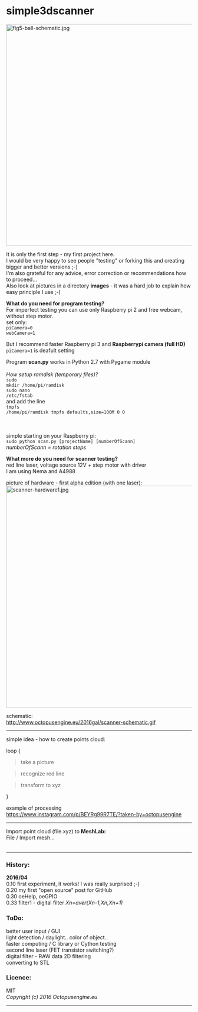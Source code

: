 # simple3dscanner

<img src="https://raw.githubusercontent.com/octopusengine/simple3dscanner/master/images/fig5-ball-schematic.jpg" alt="fig5-ball-schematic.jpg" width="600">

It is only the first step - my first project here.<br /> 
I would be very happy to see people "testing" or forking this and creating bigger and better versions ;-)<br /> 
I'm also grateful for any advice, error correction or recommendations how to proceed...<br />
Also look at pictures in a directory <b>images</b> - it was a hard job to explain how easy principle I use ;-)<br /> 

<b>What do you need for program testing?</b><br />
For imperfect testing you can use only Raspberry pi 2 and free webcam, without step motor.<br />
set only:<br />
<code>piCamera=0</code><br />
<code>webCamera=1</code><br />

But I recommend faster Raspberry pi 3 and <b>Raspberrypi camera (full HD)</b><br />
<code>piCamera=1</code> is deafult setting<br />


Program <b>scan.py</b> works in Python 2.7 with Pygame module<br />
<br />
<i>How setup ramdisk (temporary files)?</i><br />
<code>sudo mkdir /home/pi/ramdisk</code><br /> 
<code>sudo nano /etc/fstab</code><br />
and add the line<br />
<code>tmpfs /home/pi/ramdisk tmpfs defaults,size=100M 0 0</code><br /> 
<br />

<br />
simple starting on your Raspberry pi:<br />
<code>sudo python scan.py [projectName] [numberOfScann] </code><br />
<i>numberOfScann = rotation steps</i><br />

<b>What more do you need for scanner testing?</b><br /> 
red line laser, voltage source 12V + step motor with driver<br /> 
I am using Nema and A4988<br />  

picture of hardware - first alpha edition (with one laser):<br /> 
<img src="https://raw.githubusercontent.com/octopusengine/simple3dscanner/master/images/scanner-hardware1.jpg" alt="scanner-hardware1.jpg" width="600">

schematic:<br /> 
http://www.octopusengine.eu/2016gal/scanner-schematic.gif


<hr /> 
simple idea - how to create points cloud:

loop {

  > take a picture 

  > recognize red line

  > transform to xyz
  
  }

 example of processing<br /> 
  https://www.instagram.com/p/BEYRg99R7TE/?taken-by=octopusengine

<hr />
Import point cloud (file.xyz) to <b>MeshLab:</b><br /> 
File / Import mesh...<br /> 
<br /> 

<hr />
<h3>History:</h3> 

 <b>2016/04</b><br /> 
 0.10 first experiment, it works! I was really surprised ;-)<br /> 
 0.20 my first "open source" post for GitHub<br /> 
 0.30 oeHelp, oeGPIO<br />
 0.33 filter1 - digital filter <i>Xn=aver(Xn-1,Xn,Xn+1)</i><br />
 
<h3>ToDo:</h3>

 better user input / GUI<br /> 
 light detection / daylight.. color of object..<br /> 
 faster computing / C library or Cython testing<br /> 
 second line laser (FET transistor switching?) <br /> 
 digital filter - RAW data 2D filtering<br /> 
 converting to STL<br /> 
 
<h3>Licence:</h3>
MIT<br /> 
<i>Copyright (c) 2016 Octopusengine.eu</i><hr /> 

